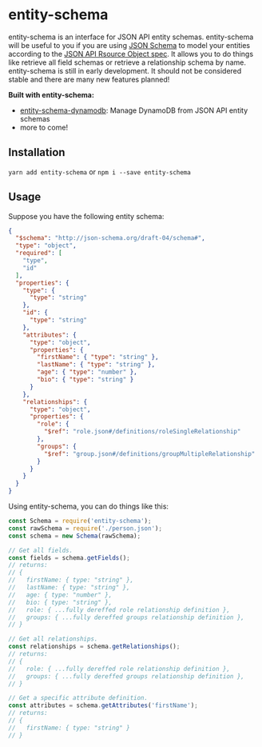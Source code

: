 # entity-schema

entity-schema is an interface for JSON API entity schemas. entity-schema will be useful to you if you are using [JSON Schema](http://json-schema.org/) to model your entities according to the [JSON API Rsource Object spec](http://jsonapi.org/format/#document-resource-objects). It allows you to do things like retrieve all field schemas or retrieve a relationship schema by name. entity-schema is still in early development. It should not be considered stable and there are many new features planned!

__Built with entity-schema:__
- [entity-schema-dynamodb](): Manage DynamoDB from JSON API entity schemas
- more to come!

## Installation

`yarn add entity-schema` or `npm i --save entity-schema`

## Usage

Suppose you have the following entity schema:

```json
{
  "$schema": "http://json-schema.org/draft-04/schema#",
  "type": "object",
  "required": [
    "type",
    "id"
  ],
  "properties": {
    "type": {
      "type": "string"
    },
    "id": {
      "type": "string"
    },
    "attributes": {
      "type": "object",
      "properties": {
        "firstName": { "type": "string" },
        "lastName": { "type": "string" },
        "age": { "type": "number" },
        "bio": { "type": "string" }
      }
    },
    "relationships": {
      "type": "object",
      "properties": {
        "role": {
          "$ref": "role.json#/definitions/roleSingleRelationship"
        },
        "groups": {
          "$ref": "group.json#/definitions/groupMultipleRelationship"
        }
      }
    }
  }
}
```

Using entity-schema, you can do things like this:

```javascript
const Schema = require('entity-schema');
const rawSchema = require('./person.json');
const schema = new Schema(rawSchema);

// Get all fields.
const fields = schema.getFields();
// returns:
// {
//   firstName: { type: "string" },
//   lastName: { type: "string" },
//   age: { type: "number" },
//   bio: { type: "string" },
//   role: { ...fully dereffed role relationship definition },
//   groups: { ...fully dereffed groups relationship definition },
// }

// Get all relationships.
const relationships = schema.getRelationships();
// returns:
// {
//   role: { ...fully dereffed role relationship definition },
//   groups: { ...fully dereffed groups relationship definition },
// }

// Get a specific attribute definition.
const attributes = schema.getAttributes('firstName');
// returns:
// {
//   firstName: { type: "string" }
// }
```
